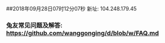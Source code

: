 ##2018年09月28日07时12分07秒 新址: 104.248.179.45
### 兔友常见问题及解答: https://github.com/wanggonging/d/blob/w/FAQ.md
